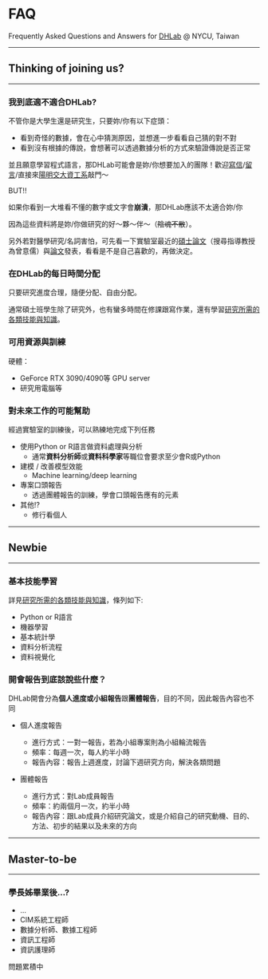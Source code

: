 # FAQ
Frequently Asked Questions and Answers for [DHLab](https://dhlab-tseng.github.io) @ NYCU, Taiwan
***
## Thinking of joining us?
***
### 我到底適不適合DHLab?

不管你是大學生還是研究生，只要妳/你有以下症頭：
- 看到奇怪的數據，會在心中猜測原因，並想進一步看看自己猜的對不對
- 看到沒有根據的傳說，會想著可以透過數據分析的方式來驗證傳說是否正常

並且願意學習程式語言，那DHLab可能會是妳/你想要加入的團隊！歡迎[寫信](mailto:yjtseng@nycu.edu.tw)/[留言](https://github.com/DHLab-TSENG/Resources/issues)/直接來[陽明交大資工系](https://www.cs.nycu.edu.tw/members/prof)敲門～

BUT!!

如果你看到一大堆看不懂的數字或文字會**崩潰**，那DHLab應該不太適合妳/你

因為這些資料將是妳/你做研究的好～夥～伴～（~~陰魂不散~~）。

另外若對醫學研究/名詞害怕，可先看一下實驗室最近的[碩士論文](https://ndltd.ncl.edu.tw/)（搜尋指導教授為曾意儒）與[論文](https://scholar.google.com.tw/citations?hl=zh-TW&user=d8N328MAAAAJ&view_op=list_works&sortby=pubdate)發表，看看是不是自己喜歡的，再做決定。



### 在DHLab的每日時間分配

只要研究進度合理，隨便分配、自由分配。

通常碩士班學生除了研究外，也有蠻多時間在修課跟寫作業，還有學習[研究所需的各類技能與知識](https://github.com/DHLab-TSENG/Resources)。



### 可用資源與訓練

硬體：
- GeForce RTX 3090/4090等 GPU server
- 研究用電腦等

### 對未來工作的可能幫助

經過實驗室的訓練後，可以熟練地完成下列任務

- 使用Python or R語言做資料處理與分析
    - 通常**資料分析師**或**資料科學家**等職位會要求至少會R或Python
- 建模 / 改善模型效能
    - Machine learning/deep learning 
- 專案口頭報告
    - 透過團體報告的訓練，學會口頭報告應有的元素
- 其他!?
    - 修行看個人
  
***
## Newbie
***
### 基本技能學習

詳見[研究所需的各類技能與知識](https://github.com/DHLab-TSENG/Resources)，條列如下:

- Python or R語言
- 機器學習
- 基本統計學
- 資料分析流程
- 資料視覺化

### 開會報告到底該說些什麼？
DHLab開會分為**個人進度或小組報告**跟**團體報告**，目的不同，因此報告內容也不同

- 個人進度報告
  - 進行方式：一對一報告，若為小組專案則為小組輪流報告
  - 頻率：每週一次，每人約半小時
  - 報告內容：報告上週進度，討論下週研究方向，解決各類問題
  
- 團體報告
  - 進行方式：對Lab成員報告
  - 頻率：約兩個月一次，約半小時
  - 報告內容：跟Lab成員介紹研究論文，或是介紹自己的研究動機、目的、方法、初步的結果以及未來的方向
  

***
## Master-to-be
***
### 學長姊畢業後...?

- ...
- CIM系統工程師
- 數據分析師、數據工程師
- 資訊工程師
- 資訊護理師

問題累積中
